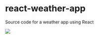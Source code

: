 # react-weather-app
Source code for a weather app using React

<img src="https://gfycat.com/filthyslushybluebottle" />

